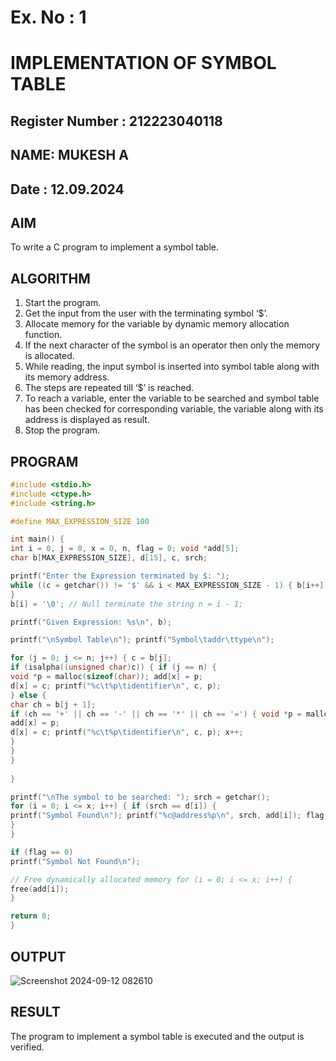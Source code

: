 # Ex. No : 1	
# IMPLEMENTATION OF SYMBOL TABLE 
## Register Number : 212223040118
## NAME: MUKESH A
## Date : 12.09.2024

## AIM   
To write a C program to implement a symbol table.

## ALGORITHM
1.	Start the program.
2.	Get the input from the user with the terminating symbol ‘$’.
3.	Allocate memory for the variable by dynamic memory allocation function.
4.	If the next character of the symbol is an operator then only the memory is allocated.
5.	While reading, the input symbol is inserted into symbol table along with its memory address.
6.	The steps are repeated till ‘$’ is reached.
7.	To reach a variable, enter the variable to be searched and symbol table has been checked for corresponding variable, the variable along with its address is displayed as result.
8.	Stop the program. 

## PROGRAM
```c
#include <stdio.h>
#include <ctype.h>
#include <string.h>

#define MAX_EXPRESSION_SIZE 100

int main() {
int i = 0, j = 0, x = 0, n, flag = 0; void *add[5];
char b[MAX_EXPRESSION_SIZE], d[15], c, srch;

printf("Enter the Expression terminated by $: ");
while ((c = getchar()) != '$' && i < MAX_EXPRESSION_SIZE - 1) { b[i++] = c;
}
b[i] = '\0'; // Null terminate the string n = i - 1;

printf("Given Expression: %s\n", b);

printf("\nSymbol Table\n"); printf("Symbol\taddr\ttype\n");

for (j = 0; j <= n; j++) { c = b[j];
if (isalpha((unsigned char)c)) { if (j == n) {
void *p = malloc(sizeof(char)); add[x] = p;
d[x] = c; printf("%c\t%p\tidentifier\n", c, p);
} else {
char ch = b[j + 1];
if (ch == '+' || ch == '-' || ch == '*' || ch == '=') { void *p = malloc(sizeof(char));
add[x] = p;
d[x] = c; printf("%c\t%p\tidentifier\n", c, p); x++;
}
}
}
 
}

printf("\nThe symbol to be searched: "); srch = getchar();
for (i = 0; i <= x; i++) { if (srch == d[i]) {
printf("Symbol Found\n"); printf("%c@address%p\n", srch, add[i]); flag = 1;
}
}

if (flag == 0)
printf("Symbol Not Found\n");

// Free dynamically allocated memory for (i = 0; i <= x; i++) {
free(add[i]);
}

return 0;
}
```

## OUTPUT 
![Screenshot 2024-09-12 082610](https://github.com/user-attachments/assets/7d4d5d33-db0e-4a21-9477-a06abb90db44)

## RESULT
The program to implement a symbol table is executed and the output is verified.
